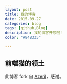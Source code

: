 ```yaml
---
layout: post
title: 我的博客
date: 2015-09-27
categories: blog
tags: [github,Blog]
description: 我的博客开写啦！
color: "#84B335"

---
```


## 前端猫的领土
此博客 fork 自 [Azeril](http://azeril.me)，感谢。
